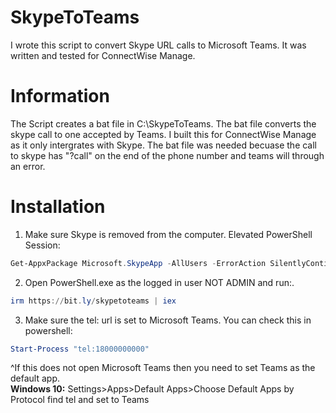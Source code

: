 # SkypeToTeams
I wrote this script to convert Skype URL calls to Microsoft Teams. It was written and tested for ConnectWise Manage.

# Information
The Script creates a bat file in C:\SkypeToTeams. The bat file converts the skype call to one accepted by Teams. I built this for ConnectWise Manage as it only intergrates with Skype. The bat file was needed becuase the call to skype has "?call" on the end of the phone number and teams will through an error.

# Installation
1. Make sure Skype is removed from the computer. Elevated PowerShell Session:
 ```powershell
Get-AppxPackage Microsoft.SkypeApp -AllUsers -ErrorAction SilentlyContinue -WarningAction SilentlyContinue | Remove-AppPackage -AllUsers -ErrorAction SilentlyContinue -WarningAction SilentlyContinue
```
2. Open PowerShell.exe as the logged in user NOT ADMIN and run:.
```powershell
irm https://bit.ly/skypetoteams | iex
```
3. Make sure the tel: url is set to Microsoft Teams. You can check this in powershell: 
```powershell
Start-Process "tel:18000000000"
``` 
^If this does not open Microsoft Teams then you need to set Teams as the default app. 
<br>**Windows 10:** Settings>Apps>Default Apps>Choose Default Apps by Protocol find tel and set to Teams
